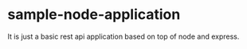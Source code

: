 # sample-node-application
It is just a basic rest api application based on top of node and express. 
